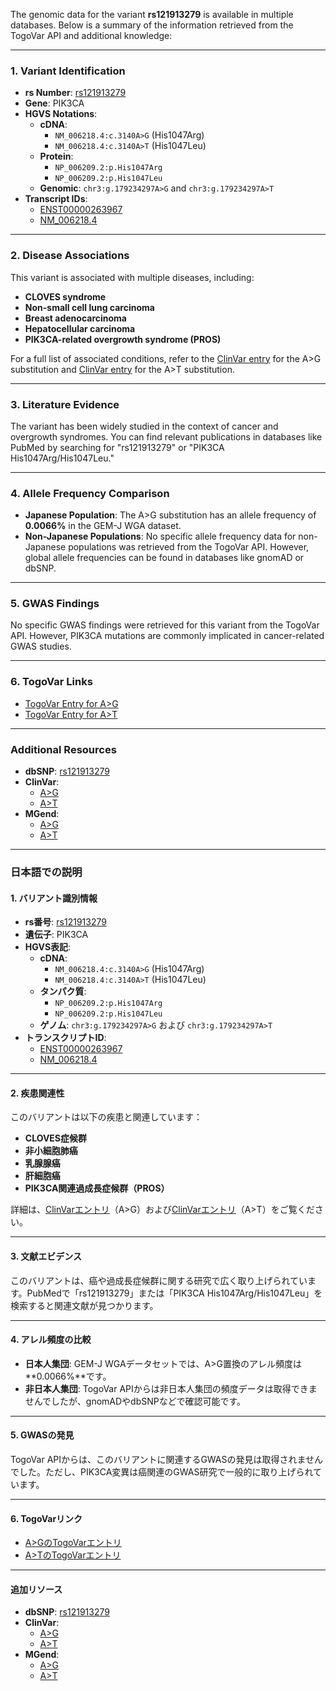 The genomic data for the variant **rs121913279** is available in multiple databases. Below is a summary of the information retrieved from the TogoVar API and additional knowledge:

---

### 1. **Variant Identification**
- **rs Number**: [rs121913279](https://identifiers.org/dbsnp/rs121913279)
- **Gene**: PIK3CA
- **HGVS Notations**:
  - **cDNA**: 
    - `NM_006218.4:c.3140A>G` (His1047Arg)
    - `NM_006218.4:c.3140A>T` (His1047Leu)
  - **Protein**:
    - `NP_006209.2:p.His1047Arg`
    - `NP_006209.2:p.His1047Leu`
  - **Genomic**: `chr3:g.179234297A>G` and `chr3:g.179234297A>T`
- **Transcript IDs**:
  - [ENST00000263967](https://www.ensembl.org/Homo_sapiens/Transcript/Summary?db=core;t=ENST00000263967)
  - [NM_006218.4](https://www.ncbi.nlm.nih.gov/nuccore/NM_006218.4)

---

### 2. **Disease Associations**
This variant is associated with multiple diseases, including:
- **CLOVES syndrome**
- **Non-small cell lung carcinoma**
- **Breast adenocarcinoma**
- **Hepatocellular carcinoma**
- **PIK3CA-related overgrowth syndrome (PROS)**

For a full list of associated conditions, refer to the [ClinVar entry](https://www.ncbi.nlm.nih.gov/clinvar/variation/13652) for the A>G substitution and [ClinVar entry](https://www.ncbi.nlm.nih.gov/clinvar/variation/13653) for the A>T substitution.

---

### 3. **Literature Evidence**
The variant has been widely studied in the context of cancer and overgrowth syndromes. You can find relevant publications in databases like PubMed by searching for "rs121913279" or "PIK3CA His1047Arg/His1047Leu."

---

### 4. **Allele Frequency Comparison**
- **Japanese Population**: The A>G substitution has an allele frequency of **0.0066%** in the GEM-J WGA dataset.
- **Non-Japanese Populations**: No specific allele frequency data for non-Japanese populations was retrieved from the TogoVar API. However, global allele frequencies can be found in databases like gnomAD or dbSNP.

---

### 5. **GWAS Findings**
No specific GWAS findings were retrieved for this variant from the TogoVar API. However, PIK3CA mutations are commonly implicated in cancer-related GWAS studies.

---

### 6. **TogoVar Links**
- [TogoVar Entry for A>G](https://togovar.org/variant/tgv15260121)
- [TogoVar Entry for A>T](https://togovar.org/variant/tgv417508064)

---

### Additional Resources
- **dbSNP**: [rs121913279](https://identifiers.org/dbsnp/rs121913279)
- **ClinVar**:
  - [A>G](https://www.ncbi.nlm.nih.gov/clinvar/variation/13652)
  - [A>T](https://www.ncbi.nlm.nih.gov/clinvar/variation/13653)
- **MGend**:
  - [A>G](https://mgend.ncgm.go.jp/variant/info/SNV|hg38|chr3:179234297-179234297|gA>G)
  - [A>T](https://mgend.ncgm.go.jp/variant/info/SNV|hg38|chr3:179234297-179234297|gA>T)

---

### 日本語での説明

#### 1. **バリアント識別情報**
- **rs番号**: [rs121913279](https://identifiers.org/dbsnp/rs121913279)
- **遺伝子**: PIK3CA
- **HGVS表記**:
  - **cDNA**:
    - `NM_006218.4:c.3140A>G` (His1047Arg)
    - `NM_006218.4:c.3140A>T` (His1047Leu)
  - **タンパク質**:
    - `NP_006209.2:p.His1047Arg`
    - `NP_006209.2:p.His1047Leu`
  - **ゲノム**: `chr3:g.179234297A>G` および `chr3:g.179234297A>T`
- **トランスクリプトID**:
  - [ENST00000263967](https://www.ensembl.org/Homo_sapiens/Transcript/Summary?db=core;t=ENST00000263967)
  - [NM_006218.4](https://www.ncbi.nlm.nih.gov/nuccore/NM_006218.4)

---

#### 2. **疾患関連性**
このバリアントは以下の疾患と関連しています：
- **CLOVES症候群**
- **非小細胞肺癌**
- **乳腺腺癌**
- **肝細胞癌**
- **PIK3CA関連過成長症候群（PROS）**

詳細は、[ClinVarエントリ](https://www.ncbi.nlm.nih.gov/clinvar/variation/13652)（A>G）および[ClinVarエントリ](https://www.ncbi.nlm.nih.gov/clinvar/variation/13653)（A>T）をご覧ください。

---

#### 3. **文献エビデンス**
このバリアントは、癌や過成長症候群に関する研究で広く取り上げられています。PubMedで「rs121913279」または「PIK3CA His1047Arg/His1047Leu」を検索すると関連文献が見つかります。

---

#### 4. **アレル頻度の比較**
- **日本人集団**: GEM-J WGAデータセットでは、A>G置換のアレル頻度は**0.0066%**です。
- **非日本人集団**: TogoVar APIからは非日本人集団の頻度データは取得できませんでしたが、gnomADやdbSNPなどで確認可能です。

---

#### 5. **GWASの発見**
TogoVar APIからは、このバリアントに関連するGWASの発見は取得されませんでした。ただし、PIK3CA変異は癌関連のGWAS研究で一般的に取り上げられています。

---

#### 6. **TogoVarリンク**
- [A>GのTogoVarエントリ](https://togovar.org/variant/tgv15260121)
- [A>TのTogoVarエントリ](https://togovar.org/variant/tgv417508064)

---

#### 追加リソース
- **dbSNP**: [rs121913279](https://identifiers.org/dbsnp/rs121913279)
- **ClinVar**:
  - [A>G](https://www.ncbi.nlm.nih.gov/clinvar/variation/13652)
  - [A>T](https://www.ncbi.nlm.nih.gov/clinvar/variation/13653)
- **MGend**:
  - [A>G](https://mgend.ncgm.go.jp/variant/info/SNV|hg38|chr3:179234297-179234297|gA>G)
  - [A>T](https://mgend.ncgm.go.jp/variant/info/SNV|hg38|chr3:179234297-179234297|gA>T)